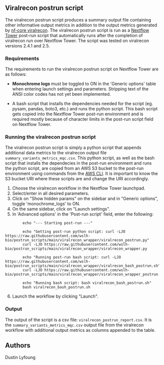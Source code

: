 ## Viralrecon postrun script

The viralrecon postrun script produces a summary output file containing other informative output metrics in addition to the output metrics generated by [nf-core viralrecon](https://github.com/nf-core/viralrecon). The viralrecon postrun script is run as a [Nextflow Tower](https://tower.nf/) post-run script that automatically runs after the completion of viralrecon run over Nextflow Tower. The script was tested on viralrecon versions 2.4.1 and 2.5.

### Requirements

The requirements to run the viralrecon postrun script on Nextflow Tower are as follows:

+ **Monochrome logs** must be toggled to ON in the 'Generic options' table when entering launch settings and parameters. Stripping text of the ANSI color codes has not yet been implemented.

+ A bash script that installs the dependencies needed for the script (eg. pysam, pandas, boto3, etc.) and runs the python script. This bash script gets copied into the Nextflow Tower post-run environment and is required mostly because of character limits in the post-run script field on Nextflow Tower.

### Running the viralrecon postrun script

The viralrecon postrun script is simply a python script that appends additional data metrics to the viralrecon output file ```summary_variants_metrics_mqc.csv```. This python script, as well as the bash script that installs the dependecies in the post-run environment and runs the python script, are copied from an AWS S3 bucket to the post-run environment using commands from the [AWS CLI](https://aws.amazon.com/cli/). It is important to know the S3 bucket URI where these scripts are and change the URI accordingly.


1. Choose the viralrecon workflow in the Nextflow Tower launchpad.
2. Select/enter in all desired parameters.
3. Click on "Show hidden params" on the sidebar and in "Generic options", toggle 'monochrome_logs' to ON.
4. On the same sidebar, click on "Launch settings".
5. In 'Advanced options' in the 'Post-run script' field, enter the following:
```
        echo "--- Starting post-run ---"

        echo "Getting post-run python script: curl -LJO https://raw.githubusercontent.com/wslh-bio/postrun_scripts/main/viralrecon_wrapper/viralrecon_postrun.py"
        curl -LJO https://raw.githubusercontent.com/wslh-bio/postrun_scripts/main/viralrecon_wrapper/viralrecon_wrapper.py

        echo "Running post-run bash script: curl -LJO https://raw.githubusercontent.com/wslh-bio/postrun_scripts/main/viralrecon_wrapper/viralrecon_bash_postrun.sh"
        curl -LJO https://raw.githubusercontent.com/wslh-bio/postrun_scripts/main/viralrecon_wrapper/viralrecon_wrapper_postrun.sh

        echo "Running bash script: bash viralrecon_bash_postrun.sh"
        bash viralrecon_bash_postrun.sh
```
6. Launch the workflow by clicking "Launch".

### Output

The output of the script is a csv file: ```viralrecon_postrun_report.csv```. It is the ```summary_variants_metrics_mqc.csv``` output file from the viralrecon workflow with additional output metrics as columns appended to the table.


## Authors
Dustin Lyfoung
